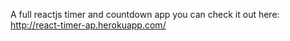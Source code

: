 A full reactjs timer and countdown app you can check it out here: http://react-timer-ap.herokuapp.com/
